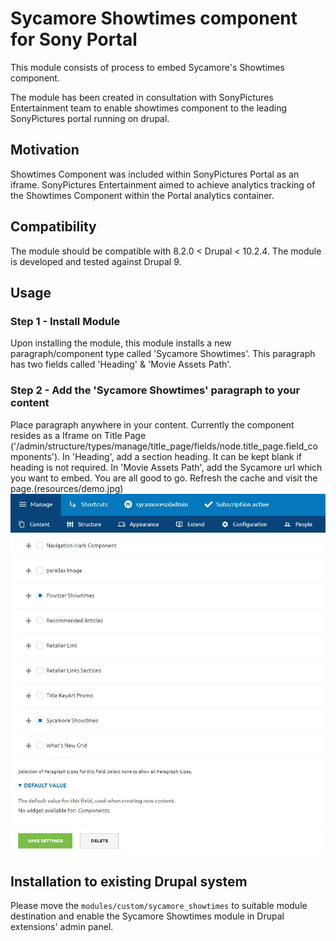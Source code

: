 # Sycamore Showtimes component for Sony Portal
This module consists of process to embed Sycamore's Showtimes component.

The module has been created in consultation with SonyPictures Entertainment team to enable showtimes component to the leading SonyPictures portal running on drupal.

## Motivation
Showtimes Component was included within SonyPictures Portal as an iframe. SonyPictures Entertainment aimed to achieve analytics tracking of the Showtimes Component within the Portal analytics container.

## Compatibility
The module should be compatible with 8.2.0 < Drupal < 10.2.4. The module is developed and tested against Drupal 9.


## Usage
### Step 1 - Install Module
Upon installing the module, this module installs a new paragraph/component type called 'Sycamore Showtimes'. This paragraph has two fields called 'Heading' & 'Movie Assets Path'.

### Step 2 - Add the 'Sycamore Showtimes' paragraph to your content
Place paragraph anywhere in your content. Currently the component resides as a Iframe on Title Page ('/admin/structure/types/manage/title_page/fields/node.title_page.field_components'). In 'Heading', add a section heading. It can be kept blank if heading is not required. In 'Movie Assets Path', add the Sycamore url which you want to embed.
You are all good to go. Refresh the cache and visit the page.(resources/demo.jpg)
![Add the 'Sycamore Showtimes' paragraph to your content](resources/add_paragraph_content_type_title_page.jpg)

## Installation to existing Drupal system
Please move the `modules/custom/sycamore_showtimes` to suitable module destination and enable the Sycamore Showtimes module in Drupal extensions' admin panel.
